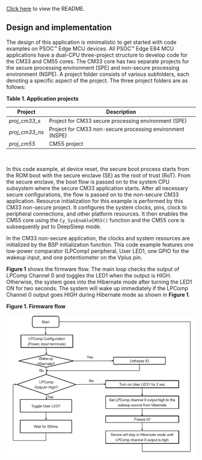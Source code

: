 [Click here](../README.md) to view the README.

## Design and implementation

The design of this application is minimalistic to get started with code examples on PSOC&trade; Edge MCU devices. All PSOC&trade; Edge E84 MCU applications have a dual-CPU three-project structure to develop code for the CM33 and CM55 cores. The CM33 core has two separate projects for the secure processing environment (SPE) and non-secure processing environment (NSPE). A project folder consists of various subfolders, each denoting a specific aspect of the project. The three project folders are as follows:

**Table 1. Application projects**

Project | Description
--------|------------------------
*proj_cm33_s* | Project for CM33 secure processing environment (SPE)
*proj_cm33_ns* | Project for CM33 non-secure processing environment (NSPE)
*proj_cm55* | CM55 project

<br>

In this code example, at device reset, the secure boot process starts from the ROM boot with the secure enclave (SE) as the root of trust (RoT). From the secure enclave, the boot flow is passed on to the system CPU subsystem where the secure CM33 application starts. After all necessary secure configurations, the flow is passed on to the non-secure CM33 application. Resource initialization for this example is performed by this CM33 non-secure project. It configures the system clocks, pins, clock to peripheral connections, and other platform resources. It then enables the CM55 core using the `Cy_SysEnableCM55()` function and the CM55 core is subsequently put to DeepSleep mode.


In the CM33 non-secure application, the clocks and system resources are initialized by the BSP initialization function. This code example features one low-power comparator (LPComp) peripheral, User LED1, one GPIO for the wakeup input, and one potentiometer on the Vplus pin.

**Figure 1** shows the firmware flow. The main loop checks the output of LPComp Channel 0 and toggles the LED1 when the output is HIGH. Otherwise, the system goes into the Hibernate mode after turning the LED1 ON for two seconds. The system will wake up immediately if the LPComp Channel 0 output goes HIGH during Hibernate mode as shown in **Figure 1**.

**Figure 1. Firmware flow**

![](../images/flow-diagram.png)
